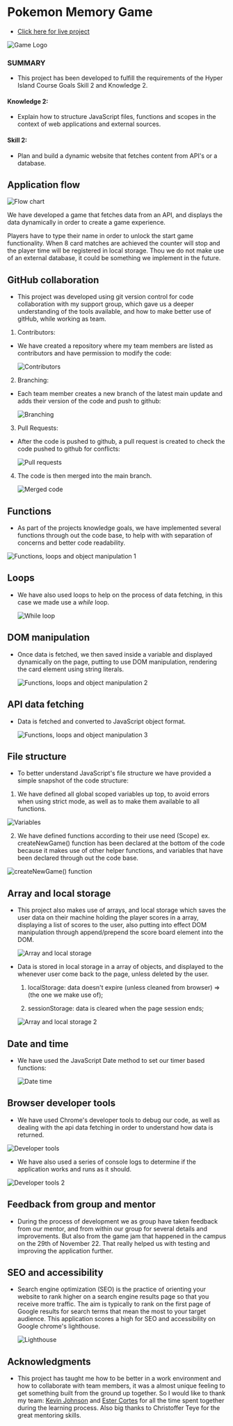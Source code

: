 # Pokemon Memory Game

- [Click here for live project](https://adorable-syrniki-de194e.netlify.app/)

![Game Logo](https://res.cloudinary.com/frank2021/image/upload/v1669823748/pokemon_game/2022-11-30_7_ogcpro.png)

### SUMMARY

- This project has been developed to fulfill the requirements of the Hyper Island Course Goals Skill 2 and Knowledge 2.

#### Knowledge 2:

- Explain how to structure JavaScript files, functions and scopes in the context of web applications and external sources.

#### Skill 2:

- Plan and build a dynamic website that fetches content from API's or a database.

## Application flow

![Flow chart](https://res.cloudinary.com/frank2021/image/upload/v1669640273/pokemon_game/Flow_chart_xmjjop.png)

We have developed a game that fetches data from an API, and displays the data dynamically in order to create a game experience.

Players have to type their name in order to unlock the start game functionality. When 8 card matches are achieved the counter will stop and the player time will be registered in local storage. Thou we do not make use of an external database, it could be something we implement in the future.

## GitHub collaboration

- This project was developed using git version control for code collaboration with my support group, which gave us a deeper understanding of the tools available, and how to make better use of gitHub, while working as team.

1.  Contributors:

- We have created a repository where my team members are listed as contributors and have permission to modify the code:

  ![Contributors](https://res.cloudinary.com/frank2021/image/upload/v1669710463/pokemon_game/contributors_gv5hh6.png)

2.  Branching:

- Each team member creates a new branch of the latest main update and adds their version of the code and push to github:

  ![Branching](https://res.cloudinary.com/frank2021/image/upload/v1669640716/pokemon_game/fork_and_branches_hvdn9g.png)

3.  Pull Requests:

- After the code is pushed to github, a pull request is created to check the code pushed to github for conflicts:

  ![Pull requests](https://res.cloudinary.com/frank2021/image/upload/v1669640716/pokemon_game/pull_requests_yqvh01.png)

4. The code is then merged into the main branch.

   ![Merged code](https://res.cloudinary.com/frank2021/image/upload/v1669898460/pokemon_game/2022-12-01_amd2oe.png)

## Functions

- As part of the projects knowledge goals, we have implemented several functions through out the code base, to help with with separation of
  concerns and better code readability.

![Functions, loops and object manipulation 1](https://res.cloudinary.com/frank2021/image/upload/v1669663646/pokemon_game/api_fetching_echvih.png)

## Loops

- We have also used loops to help on the process of data fetching, in this case we made use a _while_ loop.

  ![While loop](https://res.cloudinary.com/frank2021/image/upload/v1669897855/pokemon_game/while_loop_g6ro1q.png)

## DOM manipulation

- Once data is fetched, we then saved inside a variable and displayed dynamically on the page, putting to use DOM manipulation, rendering the card element using string literals.

  ![Functions, loops and object manipulation 2](https://res.cloudinary.com/frank2021/image/upload/v1669663340/pokemon_game/functions_jwgfu2.png)

## API data fetching

- Data is fetched and converted to JavaScript object format.

  ![Functions, loops and object manipulation 3](https://res.cloudinary.com/frank2021/image/upload/v1669803371/pokemon_game/obj_c7dm9w.png)

## File structure

- To better understand JavaScript's file structure we have provided a simple snapshot of the code structure:

1. We have defined all global scoped variables up top, to avoid errors when using strict mode, as well as to make them available to all functions.

![Variables](https://res.cloudinary.com/frank2021/image/upload/v1669810489/pokemon_game/variable_scope_uup9vz.png)

2. We have defined functions according to their use need (Scope) ex. createNewGame() function has been declared at the bottom of the code because it makes use of other helper functions, and variables that have been declared through out the code base.

![createNewGame() function](https://res.cloudinary.com/frank2021/image/upload/v1669809103/pokemon_game/function_scope_pyr72l.png)

## Array and local storage

- This project also makes use of arrays, and local storage which saves the user data on their machine holding the player scores in a array, displaying a list of scores to the user, also putting into effect DOM manipulation through append/prepend the score board element into the DOM.

  ![Array and local storage](https://res.cloudinary.com/frank2021/image/upload/v1669820157/pokemon_game/score_array_pllfnc.png)

- Data is stored in local storage in a array of objects, and displayed to the whenever user come back to the page, unless deleted by the user.

  1. localStorage: data doesn't expire (unless cleaned from browser) => (the one we make use of);

  2. sessionStorage: data is cleared when the page session ends;

  ![Array and local storage 2](https://res.cloudinary.com/frank2021/image/upload/v1669798740/pokemon_game/2022-11-30_sasolq.png)

## Date and time

- We have used the JavaScript Date method to set our timer based functions:

  ![Date time](https://res.cloudinary.com/frank2021/image/upload/v1669821272/pokemon_game/date_time_o7joc5.png)

## Browser developer tools

- We have used Chrome's developer tools to debug our code, as well as dealing with the api data fetching in order to understand how data is returned.

![Developer tools](https://res.cloudinary.com/frank2021/image/upload/v1669799914/pokemon_game/2022-11-30_2_faobic.png)

- We have also used a series of console logs to determine if the application works and runs as it should.

![Developer tools 2](https://res.cloudinary.com/frank2021/image/upload/v1669800471/pokemon_game/clg_eg1pc4.png)

## Feedback from group and mentor

- During the process of development we as group have taken feedback from our mentor, and from within our group for several details and improvements.
  But also from the game jam that happened in the campus on the 29th of November 22. That really helped us with testing and improving the application further.

## SEO and accessibility

- Search engine optimization (SEO) is the practice of orienting your website to rank higher on a search engine results page so that you receive more traffic. The aim is typically to rank on the first page of Google results for search terms that mean the most to your target audience. This application scores a high for SEO and accessibility on Google chrome's lighthouse.

  ![Lighthouse](https://res.cloudinary.com/frank2021/image/upload/v1669640884/pokemon_game/lighthouse_pxwo8b.png)

## Acknowledgments

- This project has taught me how to be better in a work environment and how to collaborate with team members, it was a almost unique feeling to get something built from the ground up together. So I would like to thank my team: [Kevin Johnson](https://github.com/johnsonmkevin) and [Ester Cortes](https://github.com/kristallers) for all the time spent together during the learning process. Also big thanks to Christoffer Teye for the great mentoring skills.
